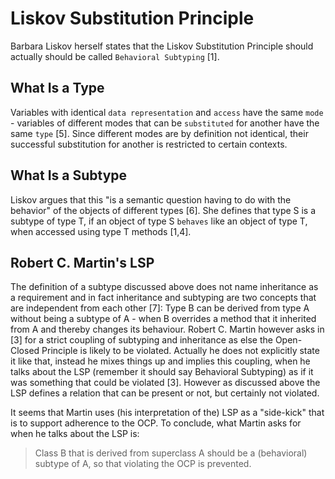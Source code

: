 # Liskov Substitution Principle

Barbara Liskov herself states that the Liskov Substitution Principle should actually should be called `Behavioral Subtyping` [1].

## What Is a Type

Variables with identical `data representation` and `access` have the same `mode` - variables of different modes that can be `substituted` for another have the same `type` [5]. Since different modes are by definition not identical, their successful substitution for another is restricted to certain contexts.

## What Is a Subtype

Liskov argues that this "is a semantic question having to do with the behavior" of the objects of different types [6]. She defines that type S is a subtype of type T, if an object of type S `behaves` like an object of type T, when accessed using type T methods [1,4].

## Robert C. Martin's LSP

The definition of a subtype discussed above does not name inheritance as a requirement and in fact inheritance and subtyping are two concepts that are independent from each other [7]: Type B can be derived from type A without being a subtype of A - when B overrides a method that it inherited from A and thereby changes its behaviour. Robert C. Martin however asks in [3] for a strict coupling of subtyping and inheritance as else the Open-Closed Principle is likely to be violated. Actually he does not explicitly state it like that, instead he mixes things up and implies this coupling, when he talks about the LSP (remember it should say Behavioral Subtyping) as if it was something that could be violated [3]. However as discussed above the LSP defines a relation that can be present or not, but certainly not violated.

It seems that Martin uses (his interpretation of the) LSP as a "side-kick" that is to support adherence to the OCP. To conclude, what Martin asks for when he talks about the LSP is:

> Class B that is derived from superclass A should be a (behavioral) subtype of A, so that violating the OCP is prevented.
